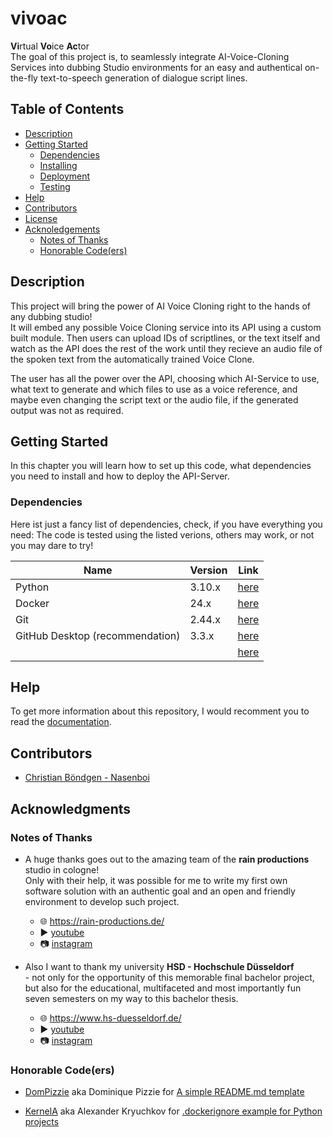 # vivoac
 **Vi**rtual **Vo**ice **Ac**tor  
 The goal of this project is, to seamlessly integrate AI-Voice-Cloning Services into dubbing Studio environments for an easy and authentical on-the-fly text-to-speech generation of dialogue script lines.

## Table of Contents

- [Description](#description)
- [Getting Started](#getting-started)
    - [Dependencies](#dependencies)
    - [Installing](#installing)
    - [Deployment](#deployment)
    - [Testing](#testing)
- [Help](#help)
- [Contributors](#contributors)
- [License](#license)
- [Acknoledgements](#acknowledgments)
    - [Notes of Thanks](#notes-of-thanks)
    - [Honorable Code(ers)](#honorable-codeers)

## Description
This project will bring the power of AI Voice Cloning right to the hands of any dubbing studio!  
It will embed any possible Voice Cloning service into its API using a custom built module. Then users can upload IDs of scriptlines, or the text itself and watch as the API does the rest of the work until they recieve an audio file of the spoken text from the automatically trained Voice Clone.  

The user has all the power over the API, choosing which AI-Service to use, what text to generate and which files to use as a voice reference, and maybe even changing the script text or the audio file, if the generated output was not as required.  

## Getting Started
In this chapter you will learn how to set up this code, what dependencies you need to install and how to deploy the API-Server.
### Dependencies
Here ist just a fancy list of dependencies, check, if you have everything you need:
The code is tested using the listed verions, others may work, or not you may dare to try!

| Name  | Version | Link |
| ------------- | ------------- |------------- |
| Python  | 3.10.x  | [here](https://www.python.org/downloads/) |
| Docker  | 24.x | [here](https://docs.docker.com/get-docker/) |
| Git | 2.44.x | [here](https://git-scm.com/downloads) |
| GitHub Desktop (recommendation) | 3.3.x | [here](https://desktop.github.com/) |
| | | [here]() |

## Help

To get more information about this repository, I would recomment you to read the [documentation](./documentation/documentation.md).

## Contributors 

- [Christian Böndgen - Nasenboi](https://github.com/Nasenboi)


<!---## License-->


## Acknowledgments

### Notes of Thanks
- A huge thanks goes out to the amazing team of the **rain productions** studio in cologne!\
Only with their help, it was possible for me to write my first own software solution with an authentic goal and an open and friendly environment to develop such project.
    - :globe_with_meridians: https://rain-productions.de/
    - :arrow_forward: [youtube](https://www.youtube.com/@rainproductionsDE)
    - :camera: [instagram](https://www.instagram.com/rain_cologne)

- Also I want to thank my university **HSD - Hochschule Düsseldorf**\
 \- not only for the opportunity of this memorable final bachelor project,\
 but also for the educational, multifaceted and most importantly fun seven semesters on my way to this bachelor thesis.
    - :globe_with_meridians: https://www.hs-duesseldorf.de/
    - :arrow_forward: [youtube](https://www.youtube.com/@hsduesseldorfhsd)
    - :camera: [instagram](https://www.instagram.com/hsduesseldorf)


### Honorable Code(ers)

- [DomPizzie](https://github.com/DomPizzie) aka Dominique Pizzie for [A simple README.md template](https://gist.github.com/DomPizzie/7a5ff55ffa9081f2de27c315f5018afc)

- [KernelA](https://github.com/KernelA) aka Alexander Kryuchkov for [.dockerignore example for Python projects](https://gist.github.com/KernelA/04b4d7691f28e264f72e76cfd724d448)